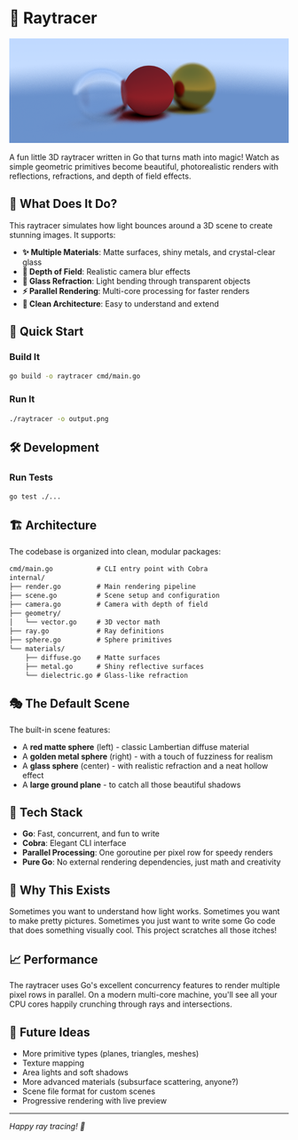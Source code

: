 # 🌟 Raytracer

![example render](example.png)

A fun little 3D raytracer written in Go that turns math into magic! Watch as simple geometric primitives become beautiful, photorealistic renders with reflections, refractions, and depth of field effects.

## 🎨 What Does It Do?

This raytracer simulates how light bounces around a 3D scene to create stunning images. It supports:

- **✨ Multiple Materials**: Matte surfaces, shiny metals, and crystal-clear glass
- **📸 Depth of Field**: Realistic camera blur effects 
- **🔮 Glass Refraction**: Light bending through transparent objects
- **⚡ Parallel Rendering**: Multi-core processing for faster renders
- **🎯 Clean Architecture**: Easy to understand and extend

## 🚀 Quick Start

### Build It
```bash
go build -o raytracer cmd/main.go
```

### Run It
```bash
./raytracer -o output.png
```

## 🛠 Development

### Run Tests
```bash
go test ./...
```

## 🏗 Architecture

The codebase is organized into clean, modular packages:

```
cmd/main.go           # CLI entry point with Cobra
internal/
├── render.go         # Main rendering pipeline
├── scene.go          # Scene setup and configuration
├── camera.go         # Camera with depth of field
├── geometry/
│   └── vector.go     # 3D vector math
├── ray.go            # Ray definitions
├── sphere.go         # Sphere primitives
└── materials/
    ├── diffuse.go    # Matte surfaces
    ├── metal.go      # Shiny reflective surfaces
    └── dielectric.go # Glass-like refraction
```

## 🎭 The Default Scene

The built-in scene features:
- A **red matte sphere** (left) - classic Lambertian diffuse material
- A **golden metal sphere** (right) - with a touch of fuzziness for realism
- A **glass sphere** (center) - with realistic refraction and a neat hollow effect
- A **large ground plane** - to catch all those beautiful shadows

## 🔧 Tech Stack

- **Go**: Fast, concurrent, and fun to write
- **Cobra**: Elegant CLI interface
- **Parallel Processing**: One goroutine per pixel row for speedy renders
- **Pure Go**: No external rendering dependencies, just math and creativity

## 🎯 Why This Exists

Sometimes you want to understand how light works. Sometimes you want to make pretty pictures. Sometimes you just want to write some Go code that does something visually cool. This project scratches all those itches!

## 📈 Performance

The raytracer uses Go's excellent concurrency features to render multiple pixel rows in parallel. On a modern multi-core machine, you'll see all your CPU cores happily crunching through rays and intersections.

## 🚀 Future Ideas

- More primitive types (planes, triangles, meshes)
- Texture mapping  
- Area lights and soft shadows
- More advanced materials (subsurface scattering, anyone?)
- Scene file format for custom scenes
- Progressive rendering with live preview

---

*Happy ray tracing! 🎨*

